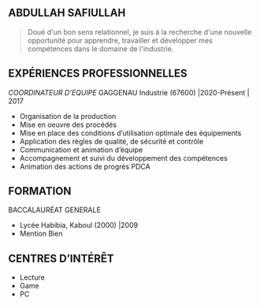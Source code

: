 ## ABDULLAH SAFIULLAH
> Doué d'un bon sens relationnel, je suis à
la recherche d'une nouvelle opportunité
pour apprendre, travailler et développer
mes compétences dans le domaine de
l'industrie.

## EXPÉRIENCES PROFESSIONNELLES
*COORDINATEUR D’EQUIPE*
GAGGENAU Industrie (67600) |2020-Présent
| 2017
* Organisation de la production
* Mise en oeuvre des procédés
* Mise en place des conditions d’utilisation optimale des
équipements
* Application des règles de qualité, de sécurité et contrôle
* Communication et animation d’équipe
* Accompagnement et suivi du développement des compétences
* Animation des actions de progrès PDCA

## FORMATION
BACCALAURÉAT GENERALE
* Lycée Habibia, Kaboul (2000) |2009
*  Mention Bien

## CENTRES D’INTÉRÊT
* Lecture
* Game
* PC

